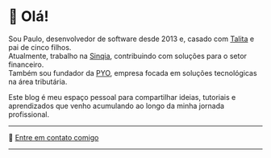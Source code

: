 # 👋 Olá!

Sou Paulo, desenvolvedor de software desde 2013 e, casado com [Talita](https://www.instagram.com/talita.eline/) e pai de cinco filhos.  
Atualmente, trabalho na [Sinqia](https://sinqia.com.br/), contribuindo com soluções para o setor financeiro.  
Também sou fundador da [PYO](https://pyo.com.br/), empresa focada em soluções tecnológicas na área tributária.

Este blog é meu espaço pessoal para compartilhar ideias, tutoriais e aprendizados que venho acumulando ao longo da minha jornada profissional.

---

📧 [Entre em contato comigo](mailto:prodrigues1912@gmail.com)

---
